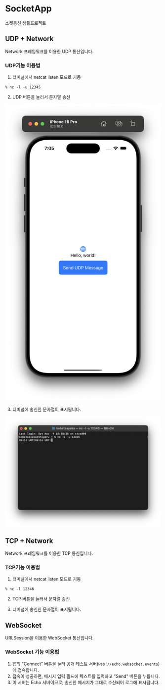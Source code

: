 # SocketApp
소켓통신 샘플프로젝트

## UDP + Network
Network 프레임워크를 이용한 UDP 통신입니다.

### UDP기능 이용법
1. 터미널에서 netcat listen 모드로 기동
```
% nc -l -u 12345
```

2. UDP 버튼을 눌러서 문자열 송신

![iOS.png](https://github.com/kobataAyaka/SocketApp/blob/images/iOS.png)

3. 터미널에 송신한 문자열이 표시됩니다.

![terminal.png](https://github.com/kobataAyaka/SocketApp/blob/images/terminal.png)

## TCP + Network
Network 프레임워크를 이용한 TCP 통신입니다.

### TCP기능 이용법
1. 터미널에서 netcat listen 모드로 기동
```
% nc -l 12346
```

2. TCP 버튼을 눌러서 문자열 송신

3. 터미널에 송신한 문자열이 표시됩니다.

## WebSocket
URLSession을 이용한 WebSocket 통신입니다.

### WebSocket 기능 이용법
1. 앱의 "Connect" 버튼을 눌러 공개 테스트 서버(`wss://echo.websocket.events`)에 접속합니다.
2. 접속이 성공하면, 메시지 입력 필드에 텍스트를 입력하고 "Send" 버튼을 누릅니다.
3. 이 서버는 Echo 서버이므로, 송신한 메시지가 그대로 수신되어 로그에 표시됩니다.


